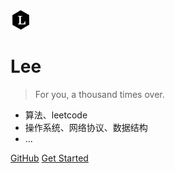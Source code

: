 ![logo](_media/Lee.png)

#  Lee

> For you, a thousand times over.

* 算法、leetcode
* 操作系统、网络协议、数据结构
* ...

[GitHub](https://github.com/Aroue/Lee)
[Get Started](README.md)

<!-- 背景图片

![](_media/background.jpg) -->
